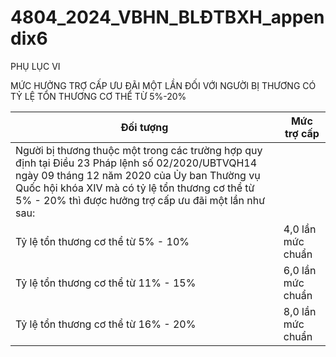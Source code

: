 # 4804_2024_VBHN_BLĐTBXH_appendix6

PHỤ LỤC VI

MỨC HƯỞNG TRỢ CẤP ƯU ĐÃI MỘT LẦN ĐỐI VỚI NGƯỜI BỊ THƯƠNG CÓ TỶ LỆ TỔN THƯƠNG CƠ THỂ TỪ 5%-20%

| Đối tượng | Mức trợ cấp |
|---|---|
| Người bị thương thuộc một trong các trường hợp quy định tại Điều 23 Pháp lệnh số 02/2020/UBTVQH14 ngày 09 tháng 12 năm 2020 của Ủy ban Thường vụ Quốc hội khóa XIV mà có tỷ lệ tổn thương cơ thể từ 5% - 20% thì được hưởng trợ cấp ưu đãi một lần như sau: |  |
| Tỷ lệ tổn thương cơ thể từ 5% - 10% | 4,0 lần mức chuẩn |
| Tỷ lệ tổn thương cơ thể từ 11% - 15% | 6,0 lần mức chuẩn |
| Tỷ lệ tổn thương cơ thể từ 16% - 20% | 8,0 lần mức chuẩn |